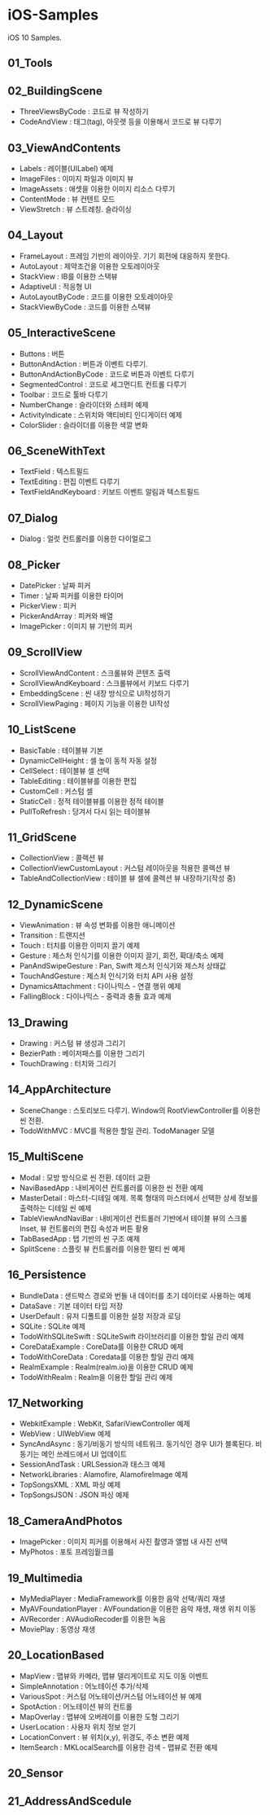 # iOS-Samples
iOS 10 Samples.

## 01_Tools

## 02_BuildingScene

- ThreeViewsByCode :  코드로 뷰 작성하기
- CodeAndView : 태그(tag), 아웃렛 등을 이용해서 코드로 뷰 다루기

## 03_ViewAndContents

- Labels : 레이블(UILabel) 예제
- ImageFiles : 이미지 파일과 이미지 뷰
- ImageAssets : 애셋을 이용한 이미지 리소스 다루기
- ContentMode : 뷰 컨텐트 모드
- ViewStretch : 뷰 스트레칭. 슬라이싱

## 04_Layout

- FrameLayout : 프레임 기반의 레이아웃. 기기 회전에 대응하지 못한다.
- AutoLayout : 제약조건을 이용한 오토레이아웃
- StackView : IB를 이용한 스택뷰
- AdaptiveUI : 적응형 UI 
- AutoLayoutByCode : 코드를 이용한 오토레이아웃
- StackViewByCode : 코드를 이용한 스택뷰

## 05_InteractiveScene

- Buttons : 버튼 
- ButtonAndAction : 버튼과 이벤트 다루기.
- ButtonAndActionByCode : 코드로 버튼과 이벤트 다루기
- SegmentedControl : 코드로 세그먼디트 컨트롤 다루기
- Toolbar : 코드로 툴바 다루기
- NumberChange : 슬라이더와 스테퍼 예제
- ActivityIndicate : 스위치와 액티비티 인디게이터 예제
- ColorSlider : 슬라이더를 이용한 색깔 변화

## 06_SceneWithText

- TextField : 텍스트필드
- TextEditing : 편집 이벤트 다루기
- TextFieldAndKeyboard : 키보드 이벤트 알림과 텍스트필드

## 07_Dialog

- Dialog : 얼럿 컨트롤러를 이용한 다이얼로그

## 08_Picker

- DatePicker : 날짜 피커
- Timer : 날짜 피커를 이용한 타이머
- PickerView : 피커
- PickerAndArray : 피커와 배열
- ImagePicker : 이미지 뷰 기반의 피커

## 09_ScrollView

- ScrollViewAndContent : 스크롤뷰와 콘텐츠 출력
- ScrollViewAndKeyboard : 스크롤뷰에서 키보드 다루기
- EmbeddingScene : 씬 내장 방식으로 UI작성하기
- ScrollViewPaging : 페이지 기능을 이용한 UI작성

## 10_ListScene

- BasicTable : 테이블뷰 기본
- DynamicCellHeight : 셀 높이 동적 자동 설정
- CellSelect : 테이블뷰 셀 선택
- TableEditing : 테이블뷰를 이용한 편집
- CustomCell : 커스텀 셀
- StaticCell : 정적 테이블뷰를 이용한 정적 테이블
- PullToRefresh : 당겨서 다시 읽는 테이블뷰

## 11_GridScene

- CollectionView : 콜렉션 뷰
- CollectionViewCustomLayout : 커스텀 레이아웃을 적용한 콜렉션 뷰
- TableAndCollectionView : 테이블 뷰 셀에 콜렉션 뷰 내장하기(작성 중)

## 12_DynamicScene

- ViewAnimation : 뷰 속성 변화를 이용한 애니메이션
- Transition : 트랜지션
- Touch : 터치를 이용한 이미지 끌기 예제
- Gesture : 제스처 인식기를 이용한 이미지 끌기, 회전, 확대/축소 예제
- PanAndSwipeGesture : Pan, Swift 제스처 인식기와 제스처 상태값
- TouchAndGesture : 제스처 인식기와 터치 API 사용 설정
- DynamicsAttachment : 다이나믹스 - 연결 행위 예제
- FallingBlock : 다이나믹스 - 중력과 충돌 효과 예제

## 13_Drawing

- Drawing : 커스텀 뷰 생성과 그리기
- BezierPath : 베이저패스를 이용한 그리기
- TouchDrawing : 터치와 그리기

## 14_AppArchitecture

- SceneChange : 스토리보드 다루기. Window의 RootViewController를 이용한 씬 전환.
- TodoWithMVC : MVC를 적용한 할일 관리. TodoManager 모델

## 15_MultiScene

- Modal : 모방 방식으로 씬 전환. 데이터 교환
- NaviBasedApp : 내비게이션 컨트롤러를 이용한 씬 전환 예제
- MasterDetail : 마스터-디테일 예제. 목록 형태의 마스터에서 선택한 상세 정보를 출력하는 디테일 씬 예제
- TableViewAndNaviBar : 내비게이션 컨트롤러 기반에서 테이블 뷰의 스크롤 Inset, 뷰 컨트롤러의 편집 속성과 버튼 활용
- TabBasedApp : 탭 기반의 씬 구조 예제
- SplitScene : 스플릿 뷰 컨트롤러를 이용한 멀티 씬 예제

## 16_Persistence

- BundleData : 샌드박스 경로와 번들 내 데이터를 초기 데이터로 사용하는 예제
- DataSave : 기본 데이터 타입 저장
- UserDefault : 유저 디폴트를 이용한 설정 저장과 로딩
- SQLite : SQLite 예제
- TodoWithSQLiteSwift : SQLiteSwift 라이브러리를 이용한 할일 관리 예제
- CoreDataExample : CoreData를 이용한 CRUD 예제
- TodoWithCoreData : Coredata를 이용한 할일 관리 예제
- RealmExample : Realm(realm.io)을 이용한 CRUD 예제
- TodoWithRealm : Realm을 이용한 할일 관리 예제

## 17_Networking

- WebkitExample : WebKit, SafariViewController 예제
- WebView : UIWebView 예제
- SyncAndAsync : 동기/비동기 방식의 네트워크. 동기식인 경우 UI가 블록된다. 비동기는 메인 쓰레드에서 UI 업데이트
- SessionAndTask : URLSession과 태스크 예제
- NetworkLibraries : Alamofire, AlamofireImage 예제
- TopSongsXML : XML 파싱 예제
- TopSongsJSON : JSON 파싱 예제

## 18_CameraAndPhotos

- ImagePicker : 이미지 피커를 이용해서 사진 촬영과 앨범 내 사진 선택
- MyPhotos : 포토 프레임웥크를

## 19_Multimedia

- MyMediaPlayer : MediaFramework를 이용한 음악 선택/쿼리 재생
- MyAVFoundationPlayer : AVFoundation을 이용한 음악 재생, 재생 위치 이동
- AVRecorder : AVAudioRecoder를 이용한 녹음
- MoviePlay : 동영상 재생

## 20_LocationBased

- MapView : 맵뷰와 카메라, 맵뷰 델리게이트로 지도 이동 이벤트
- SimpleAnnotation : 어노테이션 추가/삭제
- VariousSpot : 커스텀 어노테이션/커스텀 어노테이션 뷰 예제
- SpotAction : 어노테이션 뷰의 컨트롤
- MapOverlay : 맵뷰에 오버레이를 이용한 도형 그리기
- UserLocation : 사용자 위치 정보 얻기
- LocationConvert : 뷰 위치(x,y), 위경도, 주소 변환 예제
- ItemSearch : MKLocalSearch를 이용한 검색 - 맵뷰로 전환 예제

## 20_Sensor

## 21_AddressAndScedule